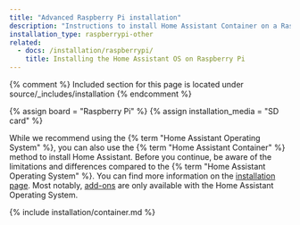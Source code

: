 ```yaml
---
title: "Advanced Raspberry Pi installation"
description: "Instructions to install Home Assistant Container on a Raspberry Pi. This is for advanced users only."
installation_type: raspberrypi-other
related:
  - docs: /installation/raspberrypi/
    title: Installing the Home Assistant OS on Raspberry Pi
---
```


{% comment %}
Included section for this page is located under source/_includes/installation
{% endcomment %}

{% assign board = "Raspberry Pi" %}
{% assign installation_media = "SD card" %}

While we recommend using the {% term "Home Assistant Operating System" %}, you can also use the {% term "Home Assistant Container" %} method to install Home Assistant. Before you continue, be aware of the limitations and differences compared to the {% term "Home Assistant Operating System" %}. You can find more information on the [installation page](/installation/#about-installation-methods). Most notably,
<a href="/addons">add-ons</a> are only available with the Home Assistant Operating System.

{% include installation/container.md %}
